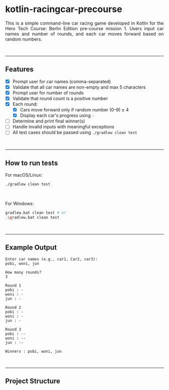 <div align = "justify">

# kotlin-racingcar-precourse

This is a simple command-line car racing game developed in Kotlin for the Hero Tech Course: Berlin Edition pre-course mission 1.
Users input car names and number of rounds, and each car moves forward based on random numbers.

<br>

---

## Features

- [x] Prompt user for car names (comma-separated)
- [x] Validate that all car names are non-empty and max 5 characters
- [x] Prompt user for number of rounds
- [x] Validate that round count is a positive number
- [x] Each round:
    - [x] Cars move forward only if random number (0–9) ≥ 4
    - [x] Display each car's progress using `-`
- [ ] Determine and print final winner(s)
- [ ] Handle invalid inputs with meaningful exceptions
- [ ] All test cases should be passed using `./gradlew clean test`

<br>

---

## How to run tests

For macOS/Linux:
```bash
./gradlew clean test
```

<br>

For Windows:
```bash
gradlew.bat clean test # or
.\gradlew.bat clean test
```

<br>

---

## Example Output

```
Enter car names (e.g., car1, Car2, car3):
pobi, woni, jun

How many rounds?
3

Round 1
pobi : -
woni : -
jun : -

Round 2
pobi : -
woni : -
jun : -

Round 3
pobi : --
woni : --
jun : --

Winners : pobi, woni, jun
```

<br>

---

## Project Structure

```

```

<br>

</div>